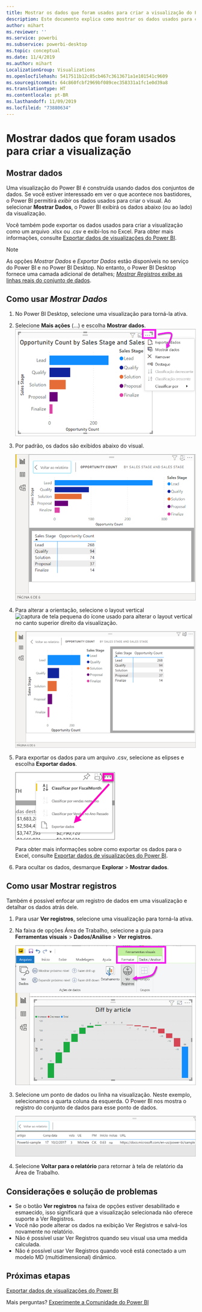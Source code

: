 ```yaml
---
title: Mostrar os dados que foram usados para criar a visualização do Power BI
description: Este documento explica como mostrar os dados usados para criar um visual no Power BI e como exportá-los para um arquivo .csv.
author: mihart
ms.reviewer: ''
ms.service: powerbi
ms.subservice: powerbi-desktop
ms.topic: conceptual
ms.date: 11/4/2019
ms.author: mihart
LocalizationGroup: Visualizations
ms.openlocfilehash: 5417511b12c85cb467c3613671a1e101541c9609
ms.sourcegitcommit: 64c860fcbf2969bf089cec358331a1fc1e0d39a8
ms.translationtype: HT
ms.contentlocale: pt-BR
ms.lasthandoff: 11/09/2019
ms.locfileid: "73880634"
---
```

# <a name="show-the-data-that-was-used-to-create-the-visualization"></a>Mostrar dados que foram usados para criar a visualização
## <a name="show-data"></a>Mostrar dados
Uma visualização do Power BI é construída usando dados dos conjuntos de dados. Se você estiver interessado em ver o que acontece nos bastidores, o Power BI permitirá *exibir* os dados usados para criar o visual. Ao selecionar **Mostrar Dados**, o Power BI exibirá os dados abaixo (ou ao lado) da visualização.

Você também pode exportar os dados usados para criar a visualização como um arquivo .xlsx ou .csv e exibi-los no Excel. Para obter mais informações, consulte [Exportar dados de visualizações do Power BI](power-bi-visualization-export-data.md).

> [!NOTE]
> As opções *Mostrar Dados* e *Exportar Dados* estão disponíveis no serviço do Power BI e no Power BI Desktop. No entanto, o Power BI Desktop fornece uma camada adicional de detalhes; [*Mostrar Registros* exibe as linhas reais do conjunto de dados](../desktop-see-data-see-records.md).
> 
> 

## <a name="using-show-data"></a>Como usar *Mostrar Dados* 
1. No Power BI Desktop, selecione uma visualização para torná-la ativa.

2. Selecione **Mais ações** (...) e escolha **Mostrar dados**. 
    ![exibir opção para Mostrar Dados](media/service-reports-show-data/power-bi-more-action.png)


3. Por padrão, os dados são exibidos abaixo do visual.
   
   ![exibição vertical do visual e de dados](media/service-reports-show-data/power-bi-show-data-below.png)

4. Para alterar a orientação, selecione o layout vertical ![captura de tela pequena do ícone usado para alterar o layout vertical](media/service-reports-show-data/power-bi-vertical-icon-new.png) no canto superior direito da visualização.
   
   ![exibição horizontal do visual e de dados](media/service-reports-show-data/power-bi-show-data-side.png)
5. Para exportar os dados para um arquivo .csv, selecione as elipses e escolha **Exportar dados**.
   
    ![selecionar Exportar dados](media/service-reports-show-data/power-bi-export-data-new.png)
   
    Para obter mais informações sobre como exportar os dados para o Excel, consulte [Exportar dados de visualizações do Power BI](power-bi-visualization-export-data.md).
6. Para ocultar os dados, desmarque **Explorar** > **Mostrar dados**.

## <a name="using-show-records"></a>Como usar Mostrar registros
Também é possível enfocar um registro de dados em uma visualização e detalhar os dados atrás dele. 

1. Para usar **Ver registros**, selecione uma visualização para torná-la ativa. 

2. Na faixa de opções Área de Trabalho, selecione a guia para **Ferramentas visuais** > **Dados/Análise** > **Ver registros**. 

    ![Captura de tela com Ver registros selecionado.](media/service-reports-show-data/power-bi-see-record.png)

3. Selecione um ponto de dados ou linha na visualização. Neste exemplo, selecionamos a quarta coluna da esquerda. O Power BI nos mostra o registro do conjunto de dados para esse ponto de dados.

    ![Captura de tela do único registro do conjunto de dados.](media/service-reports-show-data/power-bi-row.png)

4. Selecione **Voltar para o relatório** para retornar à tela de relatório da Área de Trabalho. 

## <a name="considerations-and-troubleshooting"></a>Considerações e solução de problemas

- Se o botão **Ver registros** na faixa de opções estiver desabilitado e esmaecido, isso significará que a visualização selecionada não oferece suporte a Ver Registros.
- Você não pode alterar os dados na exibição Ver Registros e salvá-los novamente no relatório.
- Não é possível usar Ver Registros quando seu visual usa uma medida calculada.
- Não é possível usar Ver Registros quando você está conectado a um modelo MD (multidimensional) dinâmico.  

## <a name="next-steps"></a>Próximas etapas
[Exportar dados de visualizações do Power BI](power-bi-visualization-export-data.md)    

Mais perguntas? [Experimente a Comunidade do Power BI](https://community.powerbi.com/)

